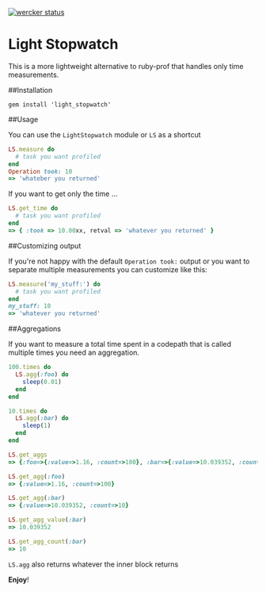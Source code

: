 [![wercker status](https://app.wercker.com/status/676f639c9e4b29ec7b6cbcc15bb96cad/m "wercker status")](https://app.wercker.com/project/bykey/676f639c9e4b29ec7b6cbcc15bb96cad)

# Light Stopwatch

This is a more lightweight alternative to ruby-prof that handles only time measurements.

##Installation

```
gem install 'light_stopwatch'
```

##Usage

You can use the `LightStopwatch` module or `LS` as a shortcut

```ruby
LS.measure do
  # task you want profiled
end
Operation took: 10
=> 'whateber you returned'
```

If you want to get only the time ...

```ruby
LS.get_time do
  # task you want profiled
end
=> { :took => 10.00xx, retval => 'whatever you returned' }
```

##Customizing output

If you're not happy with the default `Operation took:` output or you want to separate multiple measurements you can customize like this:

```ruby
LS.measure('my_stuff:') do
  # task you want profiled
end
my_stuff: 10
=> 'whatever you returned'
```

##Aggregations

If you want to measure a total time spent in a codepath that is called multiple times you need an aggregation.

```ruby
100.times do
  LS.agg(:foo) do
    sleep(0.01)
  end
end

10.times do
  LS.agg(:bar) do
    sleep(1)
  end
end

LS.get_aggs
=> {:foo=>{:value=>1.16, :count=>100}, :bar=>{:value=>10.039352, :count=>10}}  # time measurements of sleep vary

LS.get_agg(:foo)
=> {:value=>1.16, :count=>100}

LS.get_agg(:bar)
=> {:value=>10.039352, :count=>10}

LS.get_agg_value(:bar)
=> 10.039352

LS.get_agg_count(:bar)
=> 10
```

`LS.agg` also returns whatever the inner block returns


**Enjoy**!

